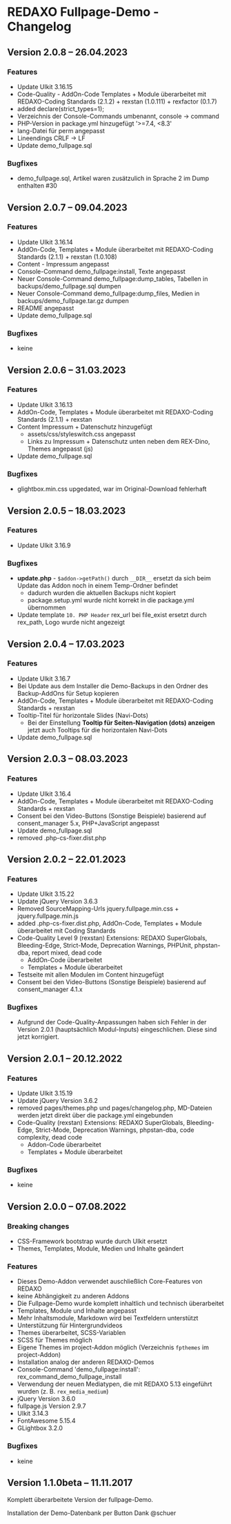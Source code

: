 # REDAXO Fullpage-Demo - Changelog

## Version 2.0.8 – 26.04.2023

### Features

* Update UIkit 3.16.15
* Code-Quality - AddOn-Code Templates + Module überarbeitet mit REDAXO-Coding Standards (2.1.2) + rexstan (1.0.111) + rexfactor (0.1.7)
* added declare(strict_types=1);
* Verzeichnis der Console-Commands umbenannt, console -> command
* PHP-Version in package.yml hinzugefügt '>=7.4, <8.3'
* lang-Datei für perm angepasst
* Lineendings CRLF -> LF
* Update demo_fullpage.sql

### Bugfixes

* demo_fullpage.sql, Artikel waren zusätzulich in Sprache 2 im Dump enthalten #30

## Version 2.0.7 – 09.04.2023

### Features

* Update UIkit 3.16.14
* AddOn-Code, Templates + Module überarbeitet mit REDAXO-Coding Standards (2.1.1) + rexstan (1.0.108)
* Content - Impressum angepasst
* Console-Command demo_fullpage:install, Texte angepasst
* Neuer Console-Command demo_fullpage:dump_tables, Tabellen in backups/demo_fullpage.sql dumpen
* Neuer Console-Command demo_fullpage:dump_files, Medien in backups/demo_fullpage.tar.gz dumpen
* README angepasst
* Update demo_fullpage.sql

### Bugfixes

* keine

## Version 2.0.6 – 31.03.2023

### Features

* Update UIkit 3.16.13
* AddOn-Code, Templates + Module überarbeitet mit REDAXO-Coding Standards (2.1.1) + rexstan
* Content Impressum + Datenschutz hinzugefügt
  * assets/css/styleswitch.css angepasst
  * Links zu Impressum + Datenschutz unten neben dem REX-Dino, Themes angepasst (js)
* Update demo_fullpage.sql

### Bugfixes

* glightbox.min.css upgedated, war im Original-Download fehlerhaft

## Version 2.0.5 – 18.03.2023

### Features

* Update UIkit 3.16.9

### Bugfixes

* **update.php** - `$addon->getPath()` durch `__DIR__` ersetzt da sich beim Update das Addon noch in einem Temp-Ordner befindet
  * dadurch wurden die aktuellen Backups nicht kopiert
  * package.setup.yml wurde nicht korrekt in die package.yml übernommen
* Update template `10. PHP Header` rex_url bei file_exist ersetzt durch rex_path, Logo wurde nicht angezeigt

## Version 2.0.4 – 17.03.2023

### Features

* Update UIkit 3.16.7
* Bei Update aus dem Installer die Demo-Backups in den Ordner des Backup-AddOns für Setup kopieren
* AddOn-Code, Templates + Module überarbeitet mit REDAXO-Coding Standards + rexstan
* Tooltip-Titel für horizontale Slides (Navi-Dots)
  * Bei der Einstellung **Tooltip für Seiten-Navigation (dots) anzeigen** jetzt auch Tooltips für die horizontalen Navi-Dots
* Update demo_fullpage.sql

## Version 2.0.3 – 08.03.2023

### Features

* Update UIkit 3.16.4
* AddOn-Code, Templates + Module überarbeitet mit REDAXO-Coding Standards + rexstan
* Consent bei den Video-Buttons (Sonstige Beispiele) basierend auf consent_manager 5.x, PHP+JavaScript angepasst
* Update demo_fullpage.sql
* removed .php-cs-fixer.dist.php

## Version 2.0.2 – 22.01.2023

### Features

* Update UIkit 3.15.22
* Update jQuery Version 3.6.3
* Removed SourceMapping-Urls jquery.fullpage.min.css + jquery.fullpage.min.js
* added .php-cs-fixer.dist.php, AddOn-Code, Templates + Module überarbeitet mit Coding Standards
* Code-Quality Level 9 (rexstan) Extensions: REDAXO SuperGlobals, Bleeding-Edge, Strict-Mode, Deprecation Warnings, PHPUnit, phpstan-dba, report mixed, dead code
  * AddOn-Code überarbeitet
  * Templates + Module überarbeitet
* Testseite mit allen Modulen im Content hinzugefügt
* Consent bei den Video-Buttons (Sonstige Beispiele) basierend auf consent_manager 4.1.x

### Bugfixes

* Aufgrund der Code-Quality-Anpassungen haben sich Fehler in der Version 2.0.1 (hauptsächlich Modul-Inputs) eingeschlichen. Diese sind jetzt korrigiert.

## Version 2.0.1 – 20.12.2022

### Features

* Update UIkit 3.15.19
* Update jQuery Version 3.6.2
* removed pages/themes.php und pages/changelog.php, MD-Dateien werden jetzt direkt über die package.yml eingebunden
* Code-Quality (rexstan) Extensions: REDAXO SuperGlobals, Bleeding-Edge, Strict-Mode, Deprecation Warnings, phpstan-dba, code complexity, dead code
  * Addon-Code überarbeitet
  * Templates + Module überarbeitet

### Bugfixes

* keine

## Version 2.0.0 – 07.08.2022

### Breaking changes

* CSS-Framework bootstrap wurde durch UIkit ersetzt
* Themes, Templates, Module, Medien und Inhalte geändert

### Features

* Dieses Demo-Addon verwendet auschließlich Core-Features von REDAXO
* keine Abhängigkeit zu anderen Addons
* Die Fullpage-Demo wurde komplett inhaltlich und technisch überarbeitet
* Templates, Module und Inhalte angepasst
* Mehr Inhaltsmodule, Markdown wird bei Textfeldern unterstützt
* Unterstützung für Hintergrundvideos
* Themes überarbeitet, SCSS-Variablen
* SCSS für Themes möglich
* Eigene Themes im project-Addon möglich (Verzeichnis `fpthemes` im project-Addon)
* Installation analog der anderen REDAXO-Demos
* Console-Command 'demo_fullpage:install': rex_command_demo_fullpage_install
* Verwendung der neuen Mediatypen, die mit REDAXO 5.13 eingeführt wurden (z. B. `rex_media_medium`)
* jQuery Version 3.6.0
* fullpage.js Version 2.9.7
* UIkit 3.14.3
* FontAwesome 5.15.4
* GLightbox 3.2.0

### Bugfixes

* keine

## Version 1.1.0beta – 11.11.2017

Komplett überarbeitete Version der fullpage-Demo.

Installation der Demo-Datenbank per Button Dank @schuer

